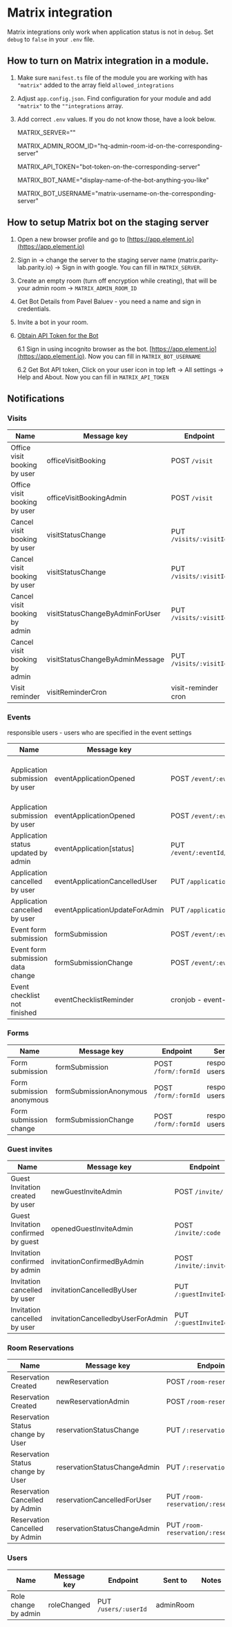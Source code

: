 # Matrix integration

Matrix integrations only work when application status is not in `debug`. Set `debug` to `false` in your `.env` file.

## How to turn on Matrix integration in a module.

1. Make sure `manifest.ts` file of the module you are working with has `"matrix"` added to the array field `allowed_integrations`

2. Adjust `app.config.json`. Find configuration for your module and add `"matrix"` to the `""integrations` array.

3. Add correct `.env` values. If you do not know those, have a look below.

   MATRIX_SERVER=""

   MATRIX_ADMIN_ROOM_ID="hq-admin-room-id-on-the-corresponding-server"

   MATRIX_API_TOKEN="bot-token-on-the-corresponding-server"

   MATRIX_BOT_NAME="display-name-of-the-bot-anything-you-like"

   MATRIX_BOT_USERNAME="matrix-username-on-the-corresponding-server"

## How to setup Matrix bot on the staging server

1. Open a new browser profile and go to [https://app.element.io](https://app.element.io)

2. Sign in → change the server to the staging server name (matrix.parity-lab.parity.io) → Sign in with google. You can fill in `MATRIX_SERVER`.

3. Create an empty room (turn off encryption while creating), that will be your admin room -> `MATRIX_ADMIN_ROOM_ID`

4. Get Bot Details from Pavel Baluev - you need a name and sign in credentials.

5. Invite a bot in your room.

6. [Obtain API Token for the Bot](https://t2bot.io/docs/access_tokens)

   6.1 Sign in using incognito browser as the bot. [https://app.element.io](https://app.element.io). Now you can fill in `MATRIX_BOT_USERNAME`

   6.2 Get Bot API token, Click on your user icon in top left -> All settings -> Help and About. Now you can fill in `MATRIX_API_TOKEN`

## Notifications

### Visits

| Name                          | Message key                     | Endpoint               | Sent to   | Notes |
| ----------------------------- | ------------------------------- | ---------------------- | --------- | ----- |
| Office visit booking by user  | officeVisitBooking              | POST `/visit`          | user      |       |
| Office visit booking by user  | officeVisitBookingAdmin         | POST `/visit`          | adminRoom |       |
| Cancel visit booking by user  | visitStatusChange               | PUT `/visits/:visitId` | user      |       |
| Cancel visit booking by user  | visitStatusChange               | PUT `/visits/:visitId` | adminRoom |       |
| Cancel visit booking by admin | visitStatusChangeByAdminForUser | PUT `/visits/:visitId` | user      |       |
| Cancel visit booking by admin | visitStatusChangeByAdminMessage | PUT `/visits/:visitId` | adminRoom |       |
| Visit reminder                | visitReminderCron               | visit-reminder cron    | user      |       |

### Events

responsible users - users who are specified in the event settings

| Name                                | Message key                    | Endpoint                                         | Sent to           | Notes                                          |
| ----------------------------------- | ------------------------------ | ------------------------------------------------ | ----------------- | ---------------------------------------------- |
| Application submission by user      | eventApplicationOpened         | POST `/event/:eventId/form/:formId/apply`        | applicant         | if a Matrix room was created - user is invited |
| Application submission by user      | eventApplicationOpened         | POST `/event/:eventId/apply`                     | applicant         |                                                |
| Application status updated by admin | eventApplication[status]       | PUT `/event/:eventId/application/:applicationId` | applicant         | Confirmed, Rejected, OptedOut                  |
| Application cancelled by user       | eventApplicationCancelledUser  | PUT `/applications/:applicationId`               | applicant         |                                                |
| Application cancelled by user       | eventApplicationUpdateForAdmin | PUT `/applications/:applicationId`               | adminRoom         |                                                |
| Event form submission               | formSubmission                 | POST `/event/:eventId/form/:formId/apply`        | responsible users |                                                |
| Event form submission data change   | formSubmissionChange           | POST `/event/:eventId/form/:formId/apply`        | responsible users |                                                |
| Event checklist not finished        | eventChecklistReminder         | cronjob - event-checklist-reminder               | applicant         |                                                |

### Forms

| Name                      | Message key             | Endpoint             | Sent to           | Notes |
| ------------------------- | ----------------------- | -------------------- | ----------------- | ----- |
| Form submission           | formSubmission          | POST `/form/:formId` | responsible users |       |
| Form submission anonymous | formSubmissionAnonymous | POST `/form/:formId` | responsible users |       |
| Form submission change    | formSubmissionChange    | POST `/form/:formId` | responsible users |       |

### Guest invites

| Name                                | Message key                       | Endpoint                 | Sent to   | Notes |
| ----------------------------------- | --------------------------------- | ------------------------ | --------- | ----- |
| Guest Invitation created by user    | newGuestInviteAdmin               | POST `/invite/`          | adminRoom |       |
| Guest Invitation confirmed by guest | openedGuestInviteAdmin            | POST `/invite/:code`     | adminRoom |       |
| Invitation confirmed by admin       | invitationConfirmedByAdmin        | POST `/invite/:inviteId` | adminRoom |       |
| Invitation cancelled by user        | invitationCancelledByUser         | PUT `/:guestInviteId`    | user      |       |
| Invitation cancelled by user        | invitationCancelledbyUserForAdmin | PUT `/:guestInviteId`    | adminRoom |       |

### Room Reservations

| Name                              | Message key                  | Endpoint                               | Sent to   | Notes |
| --------------------------------- | ---------------------------- | -------------------------------------- | --------- | ----- |
| Reservation Created               | newReservation               | POST `/room-reservations`              | user      |       |
| Reservation Created               | newReservationAdmin          | POST `/room-reservations`              | adminRoom |       |
| Reservation Status change by User | reservationStatusChange      | PUT `/:reservationId`                  | user      |       |
| Reservation Status change by User | reservationStatusChangeAdmin | PUT `/:reservationId`                  | adminRoom |       |
| Reservation Cancelled by Admin    | reservationCancelledForUser  | PUT `/room-reservation/:reservationId` | user      |       |
| Reservation Cancelled by Admin    | reservationStatusChangeAdmin | PUT `/room-reservation/:reservationId` | adminRoom |       |

### Users

| Name                 | Message key | Endpoint             | Sent to   | Notes |
| -------------------- | ----------- | -------------------- | --------- | ----- |
| Role change by admin | roleChanged | PUT `/users/:userId` | adminRoom |       |
